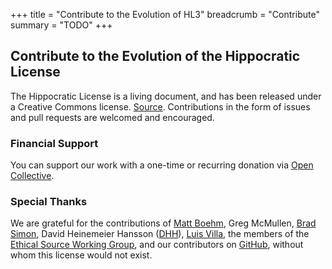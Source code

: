 +++
title = "Contribute to the Evolution of HL3"
breadcrumb = "Contribute"
summary = "TODO"
+++

## Contribute to the Evolution of the Hippocratic License

The Hippocratic License is a living document, and has been released under a Creative Commons license. [Source](https://github.com/EthicalSource/hippocratic-license "Hippocratic License source code"). Contributions in the form of issues and pull requests are welcomed and encouraged.

### Financial Support
You can support our work with a one-time or recurring donation via <a href="https://opencollective.com/ethical-source">Open Collective</a>.

### Special Thanks
We are grateful for the contributions of [Matt Boehm](https://twitter.com/bigolewannabe), Greg McMullen, [Brad Simon](https://bradsimonlaw.com), David Heinemeier Hansson ([DHH](https://twitter.com/dhh)), [Luis Villa](https://twitter.com/luis_in_brief), the members of the [Ethical Source Working Group](https://ethicalsource.dev), and our contributors on [GitHub](https://github.com/EthicalSource/hippocratic-license), without whom this license would not exist.
